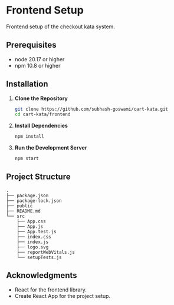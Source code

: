 # Frontend Setup

Frontend setup of the checkout kata system.

## Prerequisites

- node 20.17 or higher
- npm 10.8 or higher

## Installation

1. **Clone the Repository**

   ```bash
   git clone https://github.com/subhash-goswami/cart-kata.git
   cd cart-kata/frontend
   ```

2. **Install Dependencies**

   ```bash
   npm install
   ```

3. **Run the Development Server**

   ```bash
   npm start
   ```

## Project Structure

```
.
├── package.json
├── package-lock.json
├── public
├── README.md
└── src
    ├── App.css
    ├── App.js
    ├── App.test.js
    ├── index.css
    ├── index.js
    ├── logo.svg
    ├── reportWebVitals.js
    └── setupTests.js
```

## Acknowledgments

- React for the frontend library.
- Create React App for the project setup.

